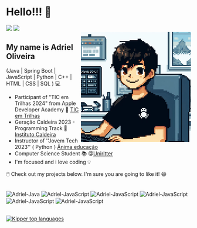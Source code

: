 <h1> Hello!!! 👋 </h1> 


<div>
 <a href = "mailto:oadriel14@gmail.com"><img src="https://img.shields.io/badge/-Gmail-%23333?style=for-the-badge&logo=gmail&logoColor=white" target="_blank"></a>
 <a href="https://www.linkedin.com/in/adriel-silveira-de-oliveira-072ba1245" target="_blank"><img src="https://img.shields.io/badge/-LinkedIn-%230077B5?style=for-the-badge&logo=linkedin&logoColor=white" target="_blank"></a> 
</div>

<img align="right" alt="Code Girl image" src="./coding.jpg"  width="300px"/>


## My name is Adriel Oliveira

(Java | Spring Boot | JavaScript | Python | C++ | HTML | CSS | SQL ) 💻

- Participant of  "TIC em Trilhas 2024" from Apple Developer Academy 🍎 [TIC em Trilhas](https://tecnopuc.pucrs.br/mais-de-1400-novos-talentos-formados-em-2022-e-2023-tecnopuc-como-vetor-de-insercao-profissional-e-transformacao-social/)
- Geração Caldeira 2023 - Programming Track 🚀 [Instituto Caldeira](https://institutocaldeira.org.br/blog/geracao-caldeira-2023-formatura-gradua-200-jovens-para-o-mercado-de-tecnologia/)
- Instructor of ''Jovem Tech 2023'' ( Python ) [Ânima educação](https://jovemtechuniritter.animahub.com.br/)
- Computer Science Student 📚 @[Uniritter](https://www.uniritter.edu.br/)
- I'm focused and i love coding 💡


🖱️ Check out my projects below. I'm sure you are going to like it! 😄


<div> 
  <div style="display: inline_block"><br>
  <img align="center" alt="Adriel-Java" height="50" width="50" src="https://static.vecteezy.com/system/resources/previews/019/899/948/original/java-free-download-free-png.png">
  <img align="center" alt="Adriel-JavaScript" height="50" width="50" src="https://upload.wikimedia.org/wikipedia/commons/thumb/9/99/Unofficial_JavaScript_logo_2.svg/1200px-Unofficial_JavaScript_logo_2.svg.png">
  <img align="center" alt="Adriel-JavaScript" height="50" width="50" src="https://spring.io/img/logos/spring-initializr.svg">
  <img align="center" alt="Adriel-JavaScript" height="50" width="50" src="https://upload.wikimedia.org/wikipedia/commons/thumb/2/29/Postgresql_elephant.svg/540px-Postgresql_elephant.svg.png">
  <img align="center" alt="Adriel-JavaScript" height="50" width="50" src="https://brandlogos.net/wp-content/uploads/2020/12/python-logo.png">
   <img align="center" alt="Adriel-JavaScript" height="50" width="50" src="https://e7.pngegg.com/pngimages/520/669/png-clipart-c-logo-c-programming-language-computer-icons-computer-programming-programming-miscellaneous-blue.png">
  

    
</div><br>
</div>

[![Kipper top languages](https://github-readme-stats.vercel.app/api/top-langs/?username=AdrielZe&theme=blue-white)](https://github.com/anuraghazra/github-readme-stats)
 




<!--
**AdrielZe/AdrielZe** is a ✨ _special_ ✨ repository because its `README.md` (this file) appears on your GitHub profile.

Here are some ideas to get you started:

- 🔭 I’m currently working on ...
- 🌱 I’m currently learning ...
- 👯 I’m looking to collaborate on ...
- 🤔 I’m looking for help with ...
- 💬 Ask me about ...
- 📫 How to reach me: ...
- 😄 Pronouns: ...
- ⚡ Fun fact: ...
-->
